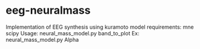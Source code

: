 # eeg-neuralmass
Implementation of EEG synthesis using kuramoto model
requirements: 
mne
scipy
Usage: neural_mass_model.py band_to_plot
Ex: neural_mass_model.py Alpha
